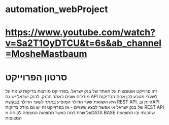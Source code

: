 # automation_webProject
# https://www.youtube.com/watch?v=Sa2T1OyDTCU&t=6s&ab_channel=MosheMastbaum
# סרטון הפרוייקט

זהו פרוייקט אוטומציה על האתר של בנק ישראל.
בפרוייקט מורצות בדיקות שונות על מודלים שונים באתר הבנק.
לבנק ישראל יש גם API לשערי מטבע לכן אחת הבדיקות היא השוואת שער הדולר המופיע באתר לשער הדולר בבקשת REST API.
היות ובAPI של בנק ישראל אי אפשר לבצע שינויים - 
אז בפרוייקט זה יש גם מודל בדיקות REST API על שרת דמה כאשר התוצאה המצופה לקוחה מDATA BASE שהכנתי ובו התוצאות המצופות
